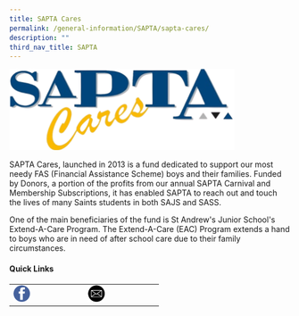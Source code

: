 ```yaml
---
title: SAPTA Cares
permalink: /general-information/SAPTA/sapta-cares/
description: ""
third_nav_title: SAPTA
---
```

<img src="/images/sapta1.png" style="width:80%">

SAPTA Cares, launched in 2013 is a fund dedicated to support our most needy FAS (Financial Assistance Scheme) boys and their families. Funded by Donors, a portion of the profits from our annual SAPTA Carnival and Membership Subscriptions, it has enabled SAPTA to reach out and touch the lives of many Saints students in both SAJS and SASS.

  

One of the main beneficiaries of the fund is St Andrew's Junior School's Extend-A-Care Program. The Extend-A-Care (EAC) Program extends a hand to boys who&nbsp;are in need of&nbsp;after school care due to their family circumstances.

#### Quick Links

|  	|  	|
|---	|---	|
| <a href="https://www.saintandrewsjunior.moe.edu.sg/qql/slot/u180/images/SAPTA/SAPTA%20Facebook.png"><img style="width:25%" src="/images/fb1.png"></a> 	| <a href="https://www.saintandrewsjunior.moe.edu.sg/qql/slot/u180/images/SAPTA/SAPTA%20Mailto.png"><img style="width:25%" src="/images/mail.png"></a> 	|